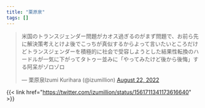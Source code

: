 ```yaml
---
title: "栗原泉"
tags: []
---
```


<blockquote class="twitter-tweet"><p lang="ja" dir="ltr">米国のトランスジェンダー問題がカオス過ぎるのがまず問題で、お前ら先に解決策考えとけよ後でこっちが真似するからよって言いたいところだけどトランスジェンダーを積極的に社会で受容しようとした結果性転換のハードルが一気に下がってタトゥー並みに「やってみたけど後から後悔」する阿呆がゾロゾロ</p>&mdash; 栗原泉Izumi Kurihara (@izumillion) <a href="https://twitter.com/izumillion/status/1561711341173616640?ref_src=twsrc%5Etfw">August 22, 2022</a></blockquote> <script async src="https://platform.twitter.com/widgets.js" charset="utf-8"></script>

{{< link href="https://twitter.com/izumillion/status/1561711341173616640" >}}